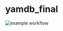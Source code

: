 # yamdb_final
![example workflow](https://github.com/IvanMaximov/yamdb_final/actions/workflows/yamdb_workflow.yml/badge.svg)
